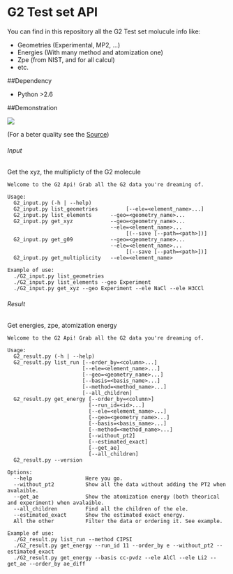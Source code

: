 G2 Test set API
=============================

You can find in this repository all the G2 Test set molucule info like:
  * Geometries (Experimental, MP2, ...)
  * Energies (With many method and atomization one)
  * Zpe (from NIST, and for all calcul)
  * etc.

##Dependency
* Python >2.6


##Demonstration

![](http://giant.gfycat.com/TornJaggedAnemoneshrimp.gif)

(For a beter quality see the [Source](https://asciinema.org/api/asciicasts/15602))


###### Input
Get the xyz, the multiplicty of the G2 molecule

```
Welcome to the G2 Api! Grab all the G2 data you're dreaming of.

Usage:
  G2_input.py (-h | --help)
  G2_input.py list_geometries         [--ele=<element_name>...]
  G2_input.py list_elements      --geo=<geometry_name>...
  G2_input.py get_xyz            --geo=<geometry_name>...
                                 --ele=<element_name>...
                                      [(--save [--path=<path>])]
  G2_input.py get_g09            --geo=<geometry_name>...
                                 --ele=<element_name>...
                                      [(--save [--path=<path>])]
  G2_input.py get_multiplicity   --ele=<element_name>

Example of use:
  ./G2_input.py list_geometries
  ./G2_input.py list_elements --geo Experiment
  ./G2_input.py get_xyz --geo Experiment --ele NaCl --ele H3CCl

```

###### Result
Get energies, zpe, atomization energy
```
Welcome to the G2 Api! Grab all the G2 data you're dreaming of.

Usage:
  G2_result.py (-h | --help)
  G2_result.py list_run [--order_by=<column>...]
                        [--ele=<element_name>...]
                        [--geo=<geometry_name>...]
                        [--basis=<basis_name>...]
                        [--method=<method_name>...]
                        [--all_children]
  G2_result.py get_energy [--order_by=<column>]
                          [--run_id=<id>...]
                          [--ele=<element_name>...]
                          [--geo=<geometry_name>...]
                          [--basis=<basis_name>...]
                          [--method=<method_name>...]
                          [--without_pt2]
                          [--estimated_exact]
                          [--get_ae]
                          [--all_children]
  G2_result.py --version

Options:
  --help                 Here you go.
  --without_pt2          Show all the data without adding the PT2 when avalaible.
  --get_ae               Show the atomization energy (both theorical and experiment) when avalaible.
  --all_children         Find all the children of the ele.
  --estimated_exact      Show the estimated exact energy.
  All the other          Filter the data or ordering it. See example.

Example of use:
  ./G2_result.py list_run --method CIPSI
  ./G2_result.py get_energy --run_id 11 --order_by e --without_pt2 --estimated_exact
  ./G2_result.py get_energy --basis cc-pvdz --ele AlCl --ele Li2 --get_ae --order_by ae_diff
```